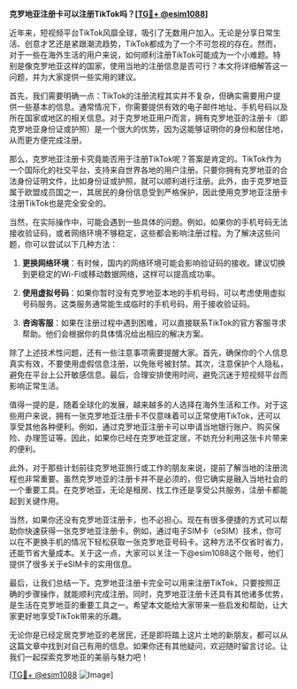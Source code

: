 **克罗地亚注册卡可以注册TikTok吗？[[TG💪+ @esim1088](https://t.me/s/esim1088)]**

近年来，短视频平台TikTok风靡全球，吸引了无数用户加入。无论是分享日常生活、创意才艺还是紧跟潮流趋势，TikTok都成为了一个不可忽视的存在。然而，对于一些在海外生活的用户来说，如何顺利注册TikTok可能成为一个小难题。特别是像克罗地亚这样的国家，使用当地的注册信息是否可行？本文将详细解答这一问题，并为大家提供一些实用的建议。

首先，我们需要明确一点：TikTok的注册流程其实并不复杂，但确实需要用户提供一些基本的信息。通常情况下，你需要提供有效的电子邮件地址、手机号码以及所在国家或地区的相关信息。对于克罗地亚用户而言，拥有克罗地亚的注册卡（即克罗地亚身份证或护照）是一个很大的优势，因为这能够证明你的身份和居住地，从而更方便完成注册。

那么，克罗地亚注册卡究竟能否用于注册TikTok呢？答案是肯定的。TikTok作为一个国际化的社交平台，支持来自世界各地的用户注册。只要你拥有克罗地亚的合法身份证明文件，比如身份证或护照，就可以顺利进行注册。此外，由于克罗地亚属于欧盟成员国之一，其居民的身份信息受到严格保护，因此使用克罗地亚注册卡注册TikTok也是完全安全的。

当然，在实际操作中，可能会遇到一些具体的问题。例如，如果你的手机号码无法接收验证码，或者网络环境不够稳定，这些都会影响注册过程。为了解决这些问题，你可以尝试以下几种方法：

1. **更换网络环境**：有时候，国内的网络环境可能会影响验证码的接收。建议切换到更稳定的Wi-Fi或移动数据网络，这样可以提高成功率。
   
2. **使用虚拟号码**：如果你暂时没有克罗地亚本地的手机号码，可以考虑使用虚拟号码服务。这类服务通常能生成临时的手机号码，用于接收验证码。

3. **咨询客服**：如果在注册过程中遇到困难，可以直接联系TikTok的官方客服寻求帮助。他们会根据你的具体情况给出相应的解决方案。

除了上述技术性问题，还有一些注意事项需要提醒大家。首先，确保你的个人信息真实有效，不要使用虚假信息注册，以免账号被封禁。其次，注意保护个人隐私，避免在平台上公开敏感信息。最后，合理安排使用时间，避免沉迷于短视频平台而影响正常生活。

值得一提的是，随着全球化的发展，越来越多的人选择在海外生活和工作。对于这些用户来说，拥有一张克罗地亚注册卡不仅意味着可以正常使用TikTok，还可以享受其他各种便利。例如，通过克罗地亚注册卡可以申请当地银行账户、购买保险、办理签证等。因此，如果你已经在克罗地亚定居，不妨充分利用这张卡片带来的便利。

此外，对于那些计划前往克罗地亚旅行或工作的朋友来说，提前了解当地的注册流程也非常重要。虽然克罗地亚的注册卡并不是必须的，但它确实是融入当地社会的一个重要工具。在克罗地亚，无论是租房、找工作还是享受公共服务，注册卡都能起到关键作用。

当然，如果你还没有克罗地亚注册卡，也不必担心。现在有很多便捷的方式可以帮助你快速获得一张克罗地亚注册卡。例如，通过电子SIM卡（eSIM）技术，你可以在不更换手机的情况下轻松获取一张克罗地亚号码卡。这种方法不仅省时省力，还能节省大量成本。关于这一点，大家可以关注一下@esim1088这个账号，他们提供了很多关于eSIM卡的实用信息。

最后，让我们总结一下。克罗地亚注册卡完全可以用来注册TikTok，只要按照正确的步骤操作，就能顺利完成注册。同时，克罗地亚注册卡还具有其他诸多优势，是生活在克罗地亚的重要工具之一。希望本文能给大家带来一些启发和帮助，让大家更好地享受TikTok带来的乐趣。

无论你是已经定居克罗地亚的老居民，还是即将踏上这片土地的新朋友，都可以从这篇文章中找到对自己有用的信息。如果你还有其他疑问，欢迎随时留言讨论。让我们一起探索克罗地亚的美丽与魅力吧！

[[TG💪+ @esim1088](https://t.me/s/esim1088) ![Image](https://i.postimg.cc/4NQfJmqS/Snipaste-2025-05-13-00-14-12.png)]